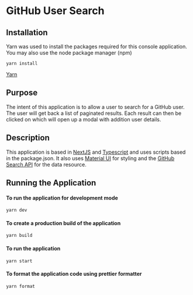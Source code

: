 # GitHub User Search

## Installation
Yarn was used to install the packages required for this console application. You may also use the node package manager (npm)

    yarn install
    
[Yarn](https://yarnpkg.com/)

## Purpose
The intent of this application is to allow a user to search for a GitHub user. The user will get back a list of paginated results. Each result can then be clicked on which will open up a modal with addition user details.

## Description
This application is based in [NextJS](https://nextjs.org/) and [Typescript](https://www.typescriptlang.org/) and uses scripts based in the package.json. It also uses [Material UI](https://material-ui.com/) for styling and the [GitHub Search API](https://developer.github.com/v3/search/) for the data resource.

## Running the Application

#### To run the application for development mode
    
    yarn dev
        
#### To create a production build of the application

    yarn build
    
#### To run the application

    yarn start
   
#### To format the application code using prettier formatter

    yarn format
